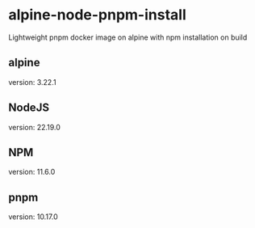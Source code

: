 # alpine-node-pnpm-install

Lightweight pnpm docker image on alpine with npm installation on build

## alpine

version: 3.22.1

## NodeJS

version: 22.19.0

## NPM

version: 11.6.0

## pnpm

version: 10.17.0
